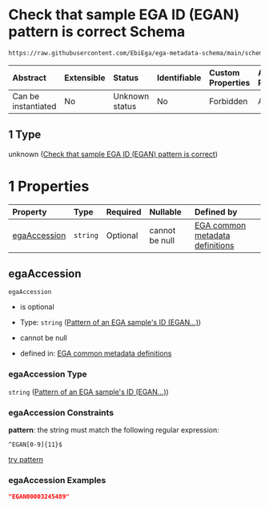 # Check that sample EGA ID (EGAN) pattern is correct Schema

```txt
https://raw.githubusercontent.com/EbiEga/ega-metadata-schema/main/schemas/EGA.common-definitions.json#/$defs/sampleLabelAssociation/properties/objectId/allOf/1
```



| Abstract            | Extensible | Status         | Identifiable | Custom Properties | Additional Properties | Access Restrictions | Defined In                                                                                           |
| :------------------ | :--------- | :------------- | :----------- | :---------------- | :-------------------- | :------------------ | :--------------------------------------------------------------------------------------------------- |
| Can be instantiated | No         | Unknown status | No           | Forbidden         | Allowed               | none                | [EGA.common-definitions.json\*](../../../schemas/EGA.common-definitions.json "open original schema") |

## 1 Type

unknown ([Check that sample EGA ID (EGAN) pattern is correct](ega-4-defs-repeatable-sample-label-node-properties-objects-ids-block-allof-check-that-sample-ega-id-egan-pattern-is-correct.md))

# 1 Properties

| Property                      | Type     | Required | Nullable       | Defined by                                                                                                                                                                                                                                                                                                                                                                                               |
| :---------------------------- | :------- | :------- | :------------- | :------------------------------------------------------------------------------------------------------------------------------------------------------------------------------------------------------------------------------------------------------------------------------------------------------------------------------------------------------------------------------------------------------- |
| [egaAccession](#egaaccession) | `string` | Optional | cannot be null | [EGA common metadata definitions](ega-4-defs-repeatable-sample-label-node-properties-objects-ids-block-allof-check-that-sample-ega-id-egan-pattern-is-correct-properties-pattern-of-an-ega-samples-id-egan.md "https://raw.githubusercontent.com/EbiEga/ega-metadata-schema/main/schemas/EGA.common-definitions.json#/$defs/sampleLabelAssociation/properties/objectId/allOf/1/properties/egaAccession") |

## egaAccession



`egaAccession`

*   is optional

*   Type: `string` ([Pattern of an EGA sample's ID (EGAN...)](ega-4-defs-repeatable-sample-label-node-properties-objects-ids-block-allof-check-that-sample-ega-id-egan-pattern-is-correct-properties-pattern-of-an-ega-samples-id-egan.md))

*   cannot be null

*   defined in: [EGA common metadata definitions](ega-4-defs-repeatable-sample-label-node-properties-objects-ids-block-allof-check-that-sample-ega-id-egan-pattern-is-correct-properties-pattern-of-an-ega-samples-id-egan.md "https://raw.githubusercontent.com/EbiEga/ega-metadata-schema/main/schemas/EGA.common-definitions.json#/$defs/sampleLabelAssociation/properties/objectId/allOf/1/properties/egaAccession")

### egaAccession Type

`string` ([Pattern of an EGA sample's ID (EGAN...)](ega-4-defs-repeatable-sample-label-node-properties-objects-ids-block-allof-check-that-sample-ega-id-egan-pattern-is-correct-properties-pattern-of-an-ega-samples-id-egan.md))

### egaAccession Constraints

**pattern**: the string must match the following regular expression:&#x20;

```regexp
^EGAN[0-9]{11}$
```

[try pattern](https://regexr.com/?expression=%5EEGAN%5B0-9%5D%7B11%7D%24 "try regular expression with regexr.com")

### egaAccession Examples

```json
"EGAN00003245489"
```
